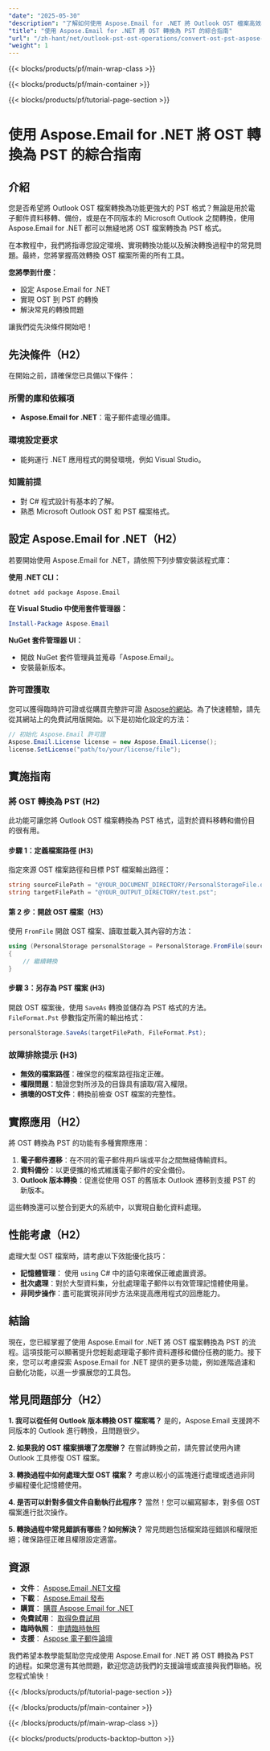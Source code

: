 ```yaml
---
"date": "2025-05-30"
"description": "了解如何使用 Aspose.Email for .NET 將 Outlook OST 檔案高效率地轉換為 PST 格式。本指南涵蓋設定、實施和故障排除。"
"title": "使用 Aspose.Email for .NET 將 OST 轉換為 PST 的綜合指南"
"url": "/zh-hant/net/outlook-pst-ost-operations/convert-ost-pst-aspose-email-net/"
"weight": 1
---
```


{{< blocks/products/pf/main-wrap-class >}}

{{< blocks/products/pf/main-container >}}

{{< blocks/products/pf/tutorial-page-section >}}
# 使用 Aspose.Email for .NET 將 OST 轉換為 PST 的綜合指南

## 介紹

您是否希望將 Outlook OST 檔案轉換為功能更強大的 PST 格式？無論是用於電子郵件資料移轉、備份，或是在不同版本的 Microsoft Outlook 之間轉換，使用 Aspose.Email for .NET 都可以無縫地將 OST 檔案轉換為 PST 格式。

在本教程中，我們將指導您設定環境、實現轉換功能以及解決轉換過程中的常見問題。最終，您將掌握高效轉換 OST 檔案所需的所有工具。

**您將學到什麼：**
- 設定 Aspose.Email for .NET
- 實現 OST 到 PST 的轉換
- 解決常見的轉換問題

讓我們從先決條件開始吧！

## 先決條件（H2）
在開始之前，請確保您已具備以下條件：

### 所需的庫和依賴項
- **Aspose.Email for .NET**：電子郵件處理必備庫。
  
### 環境設定要求
- 能夠運行 .NET 應用程式的開發環境，例如 Visual Studio。

### 知識前提
- 對 C# 程式設計有基本的了解。
- 熟悉 Microsoft Outlook OST 和 PST 檔案格式。

## 設定 Aspose.Email for .NET（H2）
若要開始使用 Aspose.Email for .NET，請依照下列步驟安裝該程式庫：

**使用 .NET CLI：**

```shell
dotnet add package Aspose.Email
```

**在 Visual Studio 中使用套件管理器：**

```powershell
Install-Package Aspose.Email
```

**NuGet 套件管理器 UI：**
- 開啟 NuGet 套件管理員並蒐尋「Aspose.Email」。
- 安裝最新版本。

### 許可證獲取
您可以獲得臨時許可證或從購買完整許可證 [Aspose的網站](https://purchase.aspose.com/buy)。為了快速體驗，請先從其網站上的免費試用版開始。以下是初始化設定的方法：

```csharp
// 初始化 Aspose.Email 許可證
Aspose.Email.License license = new Aspose.Email.License();
license.SetLicense("path/to/your/license/file");
```

## 實施指南

### 將 OST 轉換為 PST (H2)
此功能可讓您將 Outlook OST 檔案轉換為 PST 格式，這對於資料移轉和備份目的很有用。

#### 步驟 1：定義檔案路徑 (H3)
指定來源 OST 檔案路徑和目標 PST 檔案輸出路徑：

```csharp
string sourceFilePath = "@YOUR_DOCUMENT_DIRECTORY/PersonalStorageFile.ost";
string targetFilePath = "@YOUR_OUTPUT_DIRECTORY/test.pst";
```

#### 第 2 步：開啟 OST 檔案（H3）
使用 `FromFile` 開啟 OST 檔案、讀取並載入其內容的方法：

```csharp
using (PersonalStorage personalStorage = PersonalStorage.FromFile(sourceFilePath))
{
    // 繼續轉換
}
```

#### 步驟 3：另存為 PST 檔案 (H3)
開啟 OST 檔案後，使用 `SaveAs` 轉換並儲存為 PST 格式的方法。 `FileFormat.Pst` 參數指定所需的輸出格式：

```csharp
personalStorage.SaveAs(targetFilePath, FileFormat.Pst);
```

### 故障排除提示 (H3)
- **無效的檔案路徑**：確保您的檔案路徑指定正確。
- **權限問題**：驗證您對所涉及的目錄具有讀取/寫入權限。
- **損壞的OST文件**：轉換前檢查 OST 檔案的完整性。

## 實際應用（H2）
將 OST 轉換為 PST 的功能有多種實際應用：

1. **電子郵件遷移**：在不同的電子郵件用戶端或平台之間無縫傳輸資料。
2. **資料備份**：以更便攜的格式維護電子郵件的安全備份。
3. **Outlook 版本轉換**：促進從使用 OST 的舊版本 Outlook 遷移到支援 PST 的新版本。

這些轉換還可以整合到更大的系統中，以實現自動化資料處理。

## 性能考慮（H2）
處理大型 OST 檔案時，請考慮以下效能優化技巧：

- **記憶體管理**： 使用 `using` C# 中的語句來確保正確處置資源。
- **批次處理**：對於大型資料集，分批處理電子郵件以有效管理記憶體使用量。
- **非同步操作**：盡可能實現非同步方法來提高應用程式的回應能力。

## 結論

現在，您已經掌握了使用 Aspose.Email for .NET 將 OST 檔案轉換為 PST 的流程。這項技能可以顯著提升您輕鬆處理電子郵件資料遷移和備份任務的能力。接下來，您可以考慮探索 Aspose.Email for .NET 提供的更多功能，例如進階過濾和自動化功能，以進一步擴展您的工具包。

## 常見問題部分（H2）

**1. 我可以從任何 Outlook 版本轉換 OST 檔案嗎？**
是的，Aspose.Email 支援跨不同版本的 Outlook 進行轉換，且問題很少。

**2. 如果我的 OST 檔案損壞了怎麼辦？**
在嘗試轉換之前，請先嘗試使用內建 Outlook 工具修復 OST 檔案。

**3. 轉換過程中如何處理大型 OST 檔案？**
考慮以較小的區塊進行處理或透過非同步編程優化記憶體使用。

**4. 是否可以針對多個文件自動執行此程序？**
當然！您可以編寫腳本，對多個 OST 檔案進行批次操作。

**5. 轉換過程中常見錯誤有哪些？如何解決？**
常見問題包括檔案路徑錯誤和權限拒絕；確保路徑正確且權限設定適當。

## 資源
- **文件**： [Aspose.Email .NET文檔](https://reference.aspose.com/email/net/)
- **下載**： [Aspose.Email 發布](https://releases.aspose.com/email/net/)
- **購買**： [購買 Aspose Email for .NET](https://purchase.aspose.com/buy)
- **免費試用**： [取得免費試用](https://releases.aspose.com/email/net/)
- **臨時執照**： [申請臨時執照](https://purchase.aspose.com/temporary-license/)
- **支援**： [Aspose 電子郵件論壇](https://forum.aspose.com/c/email/10)

我們希望本教學能幫助您完成使用 Aspose.Email for .NET 將 OST 轉換為 PST 的過程。如果您還有其他問題，歡迎您造訪我們的支援論壇或直接與我們聯絡。祝您程式愉快！

{{< /blocks/products/pf/tutorial-page-section >}}

{{< /blocks/products/pf/main-container >}}

{{< /blocks/products/pf/main-wrap-class >}}

{{< blocks/products/products-backtop-button >}}